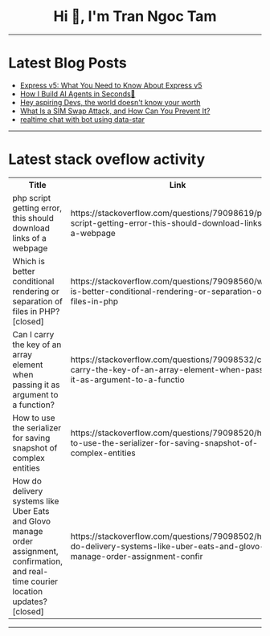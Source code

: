 <h1 align="center">Hi 👋, I'm Tran Ngoc Tam</h1>

---

# Latest Blog Posts 
<!-- BLOG-POST-LIST:START -->
- [Express v5: What You Need to Know About Express v5](https://dev.to/usman_awan/express-v5-what-you-need-to-know-about-express-v5-1j3h)
- [How I Build AI Agents in Seconds🤯](https://dev.to/emmakodes_/how-i-build-ai-agents-in-seconds-26kn)
- [Hey aspiring Devs, the world doesn&#39;t know your worth](https://dev.to/jcsmileyjr/hey-aspiring-devs-the-world-doesnt-know-your-worth-2aca)
- [What Is a SIM Swap Attack, and How Can You Prevent It?](https://dev.to/vonagedev/what-is-a-sim-swap-attack-and-how-can-you-prevent-it-4dj)
- [realtime chat with bot using data-star](https://dev.to/blinkinglight/realtime-chat-with-bot-using-data-star-4f7o)
<!-- BLOG-POST-LIST:END -->

---

# Latest stack oveflow activity
<table>
  <tr><th>Title</th><th>Link</th></tr>
  <!-- STACKOVERFLOW:START --><tr><td>php script getting error, this should download links of a webpage</td><td>https://stackoverflow.com/questions/79098619/php-script-getting-error-this-should-download-links-of-a-webpage</td></tr><tr><td>Which is better conditional rendering or separation of files in PHP? [closed]</td><td>https://stackoverflow.com/questions/79098560/which-is-better-conditional-rendering-or-separation-of-files-in-php</td></tr><tr><td>Can I carry the key of an array element when passing it as argument to a function?</td><td>https://stackoverflow.com/questions/79098532/can-i-carry-the-key-of-an-array-element-when-passing-it-as-argument-to-a-functio</td></tr><tr><td>How to use the serializer for saving snapshot of complex entities</td><td>https://stackoverflow.com/questions/79098520/how-to-use-the-serializer-for-saving-snapshot-of-complex-entities</td></tr><tr><td>How do delivery systems like Uber Eats and Glovo manage order assignment, confirmation, and real-time courier location updates? [closed]</td><td>https://stackoverflow.com/questions/79098502/how-do-delivery-systems-like-uber-eats-and-glovo-manage-order-assignment-confir</td></tr><!-- STACKOVERFLOW:END -->
</table>

---


